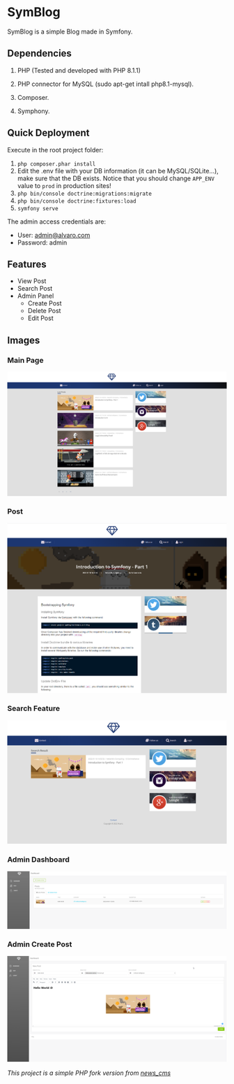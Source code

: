 # SymBlog

SymBlog is a simple Blog made in Symfony.

Dependencies
-------------

1. PHP (Tested and developed with PHP 8.1.1)

2. PHP connector for MySQL (sudo apt-get intall php8.1-mysql).

3. Composer.

4. Symphony.


Quick Deployment
-------------
Execute in the root project folder:

1. `php composer.phar install`
2. Edit the .env file with your DB information (it can be MySQL/SQLite...), make sure that the DB exists. Notice that you should change `APP_ENV` value to `prod` in production sites!
3. `php bin/console doctrine:migrations:migrate`
4. `php bin/console doctrine:fixtures:load`
5. `symfony serve`

The admin access credentials are:
- User: admin@alvaro.com
- Password: admin

Features
-------------
- View Post
- Search Post
- Admin Panel
	- Create Post
	- Delete Post
	- Edit Post

Images
-------------
### Main Page
![Main Page](https://raw.githubusercontent.com/alvarodh5/SymBlog/main/readme_imgs/1.png)

### Post
![Post](https://raw.githubusercontent.com/alvarodh5/SymBlog/main/readme_imgs/2.png)

### Search Feature
![Search Feature](https://raw.githubusercontent.com/alvarodh5/SymBlog/main/readme_imgs/3.png)

### Admin Dashboard
![Admin Dashboard](https://raw.githubusercontent.com/alvarodh5/SymBlog/main/readme_imgs/4.png)

### Admin Create Post
![Admin Post](https://github.com/alvarodh5/SymBlog/blob/main/readme_imgs/5.png)



*This project is a simple PHP fork version from [news_cms](https://github.com/NESTicle/news_cms/)*
